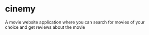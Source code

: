 # cinemy
A movie website application where you can search for movies of your choice and get reviews about the movie
